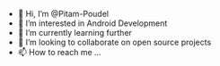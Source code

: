 - 👋 Hi, I’m @Pitam-Poudel
- 👀 I’m interested in Android Development
- 🌱 I’m currently learning further
- 💞️ I’m looking to collaborate on open source projects
- 📫 How to reach me ...

<!---
Pitam-Poudel/Pitam-Poudel is a ✨ special ✨ repository because its `README.md` (this file) appears on your GitHub profile.
You can click the Preview link to take a look at your changes.
--->
